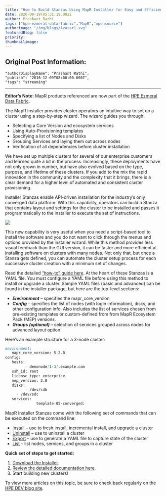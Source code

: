 ```yaml
---
title: "How to Build Stanzas Using MapR Installer for Easy and Efficient Provisioning"
date: 2020-09-19T05:31:19.092Z
author: Prashant Rathi 
tags: ["hpe-ezmeral-data-fabric","MapR","opensource"]
authorimage: "/img/blogs/Avatar1.svg"
featuredBlog: false
priority:
thumbnailimage:
---
```

## Original Post Information:
```
"authorDisplayName": "Prashant Rathi",
"publish": "2016-12-09T08:00:00.000Z",
"tags": "streaming"
```

---

**Editor’s Note:** MapR products referenced are now part of the [HPE Ezmeral Data Fabric](https://www.hpe.com/us/en/software/data-fabric.html).

The MapR Installer provides cluster operators an intuitive way to set up a cluster using a step-by-step wizard. The wizard guides you through:

*   Selecting a Core Version and ecosystem services
*   Using Auto-Provisioning templates
*   Specifying a list of Nodes and Disks
*   Grouping Services and laying them out across nodes
*   Verification of all dependencies before cluster installation

We have set up multiple clusters for several of our enterprise customers and learned quite a bit in the process. Increasingly, these deployments have not only grown in number, but have also evolved based on the type, purpose, and lifetime of these clusters. If you add to the mix the rapid innovation in the community and the complexity that it brings, there is a clear demand for a higher level of automated and consistent cluster provisioning.

Installer Stanzas enable API-driven installation for the industry’s only converged data platform. With this capability, operators can build a Stanza that contains layout and settings for the cluster to be installed and passes it programmatically to the installer to execute the set of instructions.

![](https://hpe-developer-portal.s3.amazonaws.com/uploads/media/2020/9/stanza-1600932620174.png)

This new capability is very useful when you need a script-based tool to install the software and you do not want to click through the menus and options provided by the installer wizard. While this method provides less visual feedback than the GUI version, it can be faster and more efficient at installing software on clusters with many nodes. Not only that, but once a Stanza gets defined, you can automate the cluster setup process for each successive cluster creation with a minimum set of changes.

Read the detailed [“how-to” guide here](https://docs.datafabric.hpe.com/61/AdvancedInstallation/Stanzas/SilentInstaller.html). At the heart of these Stanzas is a YAML file. You must configure a YAML file before using this method to install or upgrade a cluster. Sample YAML files (basic and advanced) can be found in the installer package, but here are the top-level sections:

*   _**Environment**_ – specifies the mapr_core_version
*   _**Config**_ – specifies the list of nodes (with login information), disks, and other configuration info. Also includes the list of services chosen from pre-existing templates or custom-defined from from MapR Ecosystem Pack (MEP) versions.
*   _**Groups (optional)**_ – selection of services grouped across nodes for advanced layout option

Here’s an example structure for a 3-node cluster:

```markdown
environment:
   mapr_core_version: 5.2.0
config:
   hosts:
         - demonode[1-3].example.com
   ssh_id: root
   license_type: enterprise
   mep_version: 2.0
   disks:
         - /dev/sdb
  	 - /dev/sdc
   services:   
              template-05-converged:
```

MapR Installer Stanzas come with the following set of commands that can be executed on the command line:

*   <u>Install</u> – use to fresh install, incremental install, and upgrade a cluster
*   <u>Uninstall</u> – use to uninstall a cluster
*   <u>Export</u> – use to generate a YAML file to capture state of the cluster
*   <u>List</u> – list nodes, services, and groups in a cluster

**Quick set of steps to get started:**  

1. [Download the Installer](https://docs.datafabric.hpe.com/61/MapRInstaller.html).  
2.  [Review the detailed documentation here](https://docs.datafabric.hpe.com/61/AdvancedInstallation/Stanzas/SilentInstaller.html).  
3.  Start building new clusters!  

To view more articles on this topic, be sure to check back regularly on the [HPE DEV blog site](https://developer.hpe.com/blog).